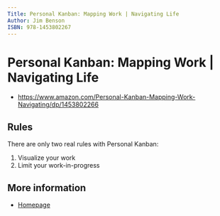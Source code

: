```yaml
---
Title: Personal Kanban: Mapping Work | Navigating Life
Author: Jim Benson
ISBN: 978-1453802267
---
```



Personal Kanban: Mapping Work | Navigating Life
===============================================

  * https://www.amazon.com/Personal-Kanban-Mapping-Work-Navigating/dp/1453802266


Rules
-----
There are only two real rules with Personal Kanban:

  1. Visualize your work
  2. Limit your work-in-progress


More information
----------------

  * [Homepage](http://www.personalkanban.com/)
